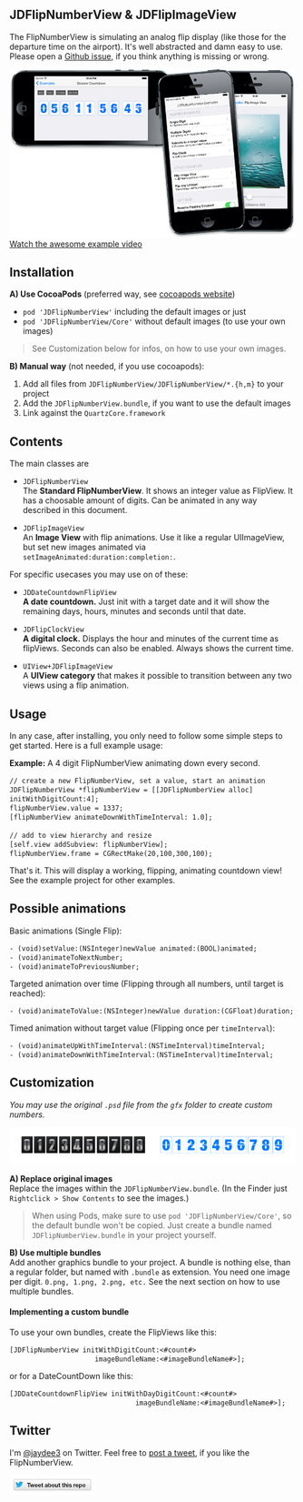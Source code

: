 JDFlipNumberView & JDFlipImageView
----------------------------------

The FlipNumberView is simulating an analog flip display (like those for the departure time on the airport). It's well abstracted and damn easy to use. Please open a [Github issue], if you think anything is missing or wrong.

[![Screenshots](gfx/screenshots.png "Screenshots")](http://jaydee3.github.io/JDFlipNumberView/images/Example.mov)
[Watch the awesome example video](http://jaydee3.github.io/JDFlipNumberView/images/Example.mov)

## Installation

**A) Use CocoaPods** (preferred way, see [cocoapods website])

- `pod 'JDFlipNumberView'` including the default images or just  
- `pod 'JDFlipNumberView/Core'` without default images (to use your own images)

> See Customization below for infos, on how to use your own images.

**B) Manual way** (not needed, if you use cocoapods):

1. Add all files from `JDFlipNumberView/JDFlipNumberView/*.{h,m}` to your project
2. Add the `JDFlipNumberView.bundle`, if you want to use the default images
3. Link against the `QuartzCore.framework`

## Contents

The main classes are

- `JDFlipNumberView`  
  The **Standard FlipNumberView**. It shows an integer value as FlipView.
  It has a choosable amount of digits. Can be animated in any way described in this document.

- `JDFlipImageView`  
  An **Image View** with flip animations. Use it like a regular UIImageView, but set new images animated via `setImageAnimated:duration:completion:`.
  
For specific usecases you may use on of these:
  
- `JDDateCountdownFlipView`  
  __A date countdown.__ Just init with a target date and it will show the remaining days, hours, minutes and seconds until that date.
  
- `JDFlipClockView`  
  __A digital clock.__ Displays the hour and minutes of the current time as flipViews. Seconds can also be enabled. Always shows the current time.
  
- `UIView+JDFlipImageView`  
  A **UIView category** that makes it possible to transition between any two views using a flip animation.

## Usage

In any case, after installing, you only need to follow some simple steps to get started. Here is a full example usage:

__Example:__ A 4 digit FlipNumberView animating down every second.

    // create a new FlipNumberView, set a value, start an animation
    JDFlipNumberView *flipNumberView = [[JDFlipNumberView alloc] initWithDigitCount:4];
    flipNumberView.value = 1337;
    [flipNumberView animateDownWithTimeInterval: 1.0];
    
    // add to view hierarchy and resize
    [self.view addSubview: flipNumberView];
    flipNumberView.frame = CGRectMake(20,100,300,100);

That's it. This will display a working, flipping, animating countdown view!  
See the example project for other examples.

## Possible animations

Basic animations (Single Flip):

    - (void)setValue:(NSInteger)newValue animated:(BOOL)animated;
    - (void)animateToNextNumber;
    - (void)animateToPreviousNumber;

Targeted animation over time (Flipping through all numbers, until target is reached):

    - (void)animateToValue:(NSInteger)newValue duration:(CGFloat)duration;
    
Timed animation without target value (Flipping once per `timeInterval`):

    - (void)animateUpWithTimeInterval:(NSTimeInterval)timeInterval;
    - (void)animateDownWithTimeInterval:(NSTimeInterval)timeInterval;

## Customization

*You may use the original `.psd` file from the `gfx` folder to create custom numbers.*

![Digit images](gfx/digits.png)

**A) Replace original images**  
Replace the images within the `JDFlipNumberView.bundle`. (In the Finder just `Rightclick > Show Contents` to see the images.)

> When using Pods, make sure to use `pod 'JDFlipNumberView/Core'`, so the default bundle won't be copied. Just create a bundle named `JDFlipNumberView.bundle` in your project yourself.

**B) Use multiple bundles**  
Add another graphics bundle to your project. A bundle is nothing else, than a regular folder, but named with `.bundle` as extension. You need one image per digit. `0.png, 1.png, 2.png, etc.` See the next section on how to use multiple bundles.

#### Implementing a custom bundle

To use your own bundles, create the FlipViews like this:
	             
	[JDFlipNumberView initWithDigitCount:<#count#> 
                         imageBundleName:<#imageBundleName#>];

or for a DateCountDown like this:
	             
	[JDDateCountdownFlipView initWithDayDigitCount:<#count#>
                                   imageBundleName:<#imageBundleName#>];

## Twitter

I'm [@jaydee3](http://twitter.com/jaydee3) on Twitter. Feel free to [post a tweet](https://twitter.com/intent/tweet?button_hashtag=JDFlipNumberView&text=I%20discovered%20a%20very%20nice%20and%20simple-to-use%20animated%20FlipView%20for%20iOS:%20https://github.com/jaydee3/JDFlipNumberView&via=jaydee3), if you like the FlipNumberView.  

[![TweetButton](gfx/tweetbutton.png "Tweet")](https://twitter.com/intent/tweet?button_hashtag=JDFlipNumberView&text=I%20discovered%20a%20very%20nice%20and%20simple-to-use%20animated%20FlipView%20for%20iOS:%20https://github.com/jaydee3/JDFlipNumberView&via=jaydee3)


[Github issue]: https://github.com/jaydee3/JDFlipNumberView/issues
[cocoapods website]: http://cocoapods.org